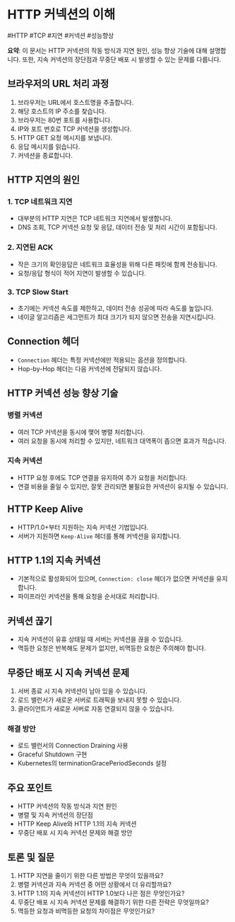 # HTTP 커넥션의 이해

#HTTP #TCP #지연 #커넥션 #성능향상

**요약**: 이 문서는 HTTP 커넥션의 작동 방식과 지연 원인, 성능 향상 기술에 대해 설명합니다. 또한, 지속 커넥션의 장단점과 무중단 배포 시 발생할 수 있는 문제를 다룹니다.

## 브라우저의 URL 처리 과정

1. 브라우저는 URL에서 호스트명을 추출합니다.
2. 해당 호스트의 IP 주소를 찾습니다.
3. 브라우저는 80번 포트를 사용합니다.
4. IP와 포트 번호로 TCP 커넥션을 생성합니다.
5. HTTP GET 요청 메시지를 보냅니다.
6. 응답 메시지를 읽습니다.
7. 커넥션을 종료합니다.

## HTTP 지연의 원인

### 1. TCP 네트워크 지연
- 대부분의 HTTP 지연은 TCP 네트워크 지연에서 발생합니다.
- DNS 조회, TCP 커넥션 요청 및 응답, 데이터 전송 및 처리 시간이 포함됩니다.

### 2. 지연된 ACK
- 작은 크기의 확인응답은 네트워크 효율성을 위해 다른 패킷에 함께 전송됩니다.
- 요청/응답 형식이 적어 지연이 발생할 수 있습니다.

### 3. TCP Slow Start
- 초기에는 커넥션 속도를 제한하고, 데이터 전송 성공에 따라 속도를 높입니다.
- 네이글 알고리즘은 세그먼트가 최대 크기가 되지 않으면 전송을 지연시킵니다.

## Connection 헤더

- `Connection` 헤더는 특정 커넥션에만 적용되는 옵션을 정의합니다.
- Hop-by-Hop 헤더는 다음 커넥션에 전달되지 않습니다.

## HTTP 커넥션 성능 향상 기술

### 병렬 커넥션
- 여러 TCP 커넥션을 동시에 맺어 병렬 처리합니다.
- 여러 요청을 동시에 처리할 수 있지만, 네트워크 대역폭이 좁으면 효과가 적습니다.

### 지속 커넥션
- HTTP 요청 후에도 TCP 연결을 유지하여 추가 요청을 처리합니다.
- 연결 비용을 줄일 수 있지만, 잘못 관리되면 불필요한 커넥션이 유지될 수 있습니다.

## HTTP Keep Alive

- HTTP/1.0+부터 지원하는 지속 커넥션 기법입니다.
- 서버가 지원하면 `Keep-Alive` 헤더를 통해 커넥션을 유지합니다.

## HTTP 1.1의 지속 커넥션

- 기본적으로 활성화되어 있으며, `Connection: close` 헤더가 없으면 커넥션을 유지합니다.
- 파이프라인 커넥션을 통해 요청을 순서대로 처리합니다.

## 커넥션 끊기

- 지속 커넥션이 유휴 상태일 때 서버는 커넥션을 끊을 수 있습니다.
- 멱등한 요청은 반복해도 문제가 없지만, 비멱등한 요청은 주의해야 합니다.

## 무중단 배포 시 지속 커넥션 문제

1. 서버 종료 시 지속 커넥션이 남아 있을 수 있습니다.
2. 로드 밸런서가 새로운 서버로 트래픽을 보내지 못할 수 있습니다.
3. 클라이언트가 새로운 서버로 자동 연결되지 않을 수 있습니다.

### 해결 방안
- 로드 밸런서의 Connection Draining 사용
- Graceful Shutdown 구현
- Kubernetes의 terminationGracePeriodSeconds 설정

## 주요 포인트

- HTTP 커넥션의 작동 방식과 지연 원인
- 병렬 및 지속 커넥션의 장단점
- HTTP Keep Alive와 HTTP 1.1의 지속 커넥션
- 무중단 배포 시 지속 커넥션 문제와 해결 방안

## 토론 및 질문

1. HTTP 지연을 줄이기 위한 다른 방법은 무엇이 있을까요?
2. 병렬 커넥션과 지속 커넥션 중 어떤 상황에서 더 유리할까요?
3. HTTP 1.1의 지속 커넥션이 HTTP 1.0보다 나은 점은 무엇인가요?
4. 무중단 배포 시 지속 커넥션 문제를 해결하기 위한 다른 전략은 무엇일까요?
5. 멱등한 요청과 비멱등한 요청의 차이점은 무엇인가요?